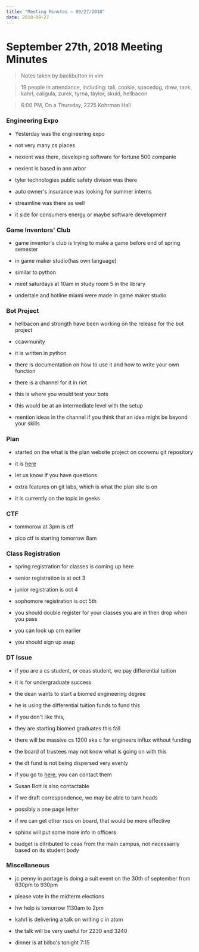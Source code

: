 ```yaml
---
title: "Meeting Minutes – 09/27/2018"
date: 2018-09-27
---
```

# September 27th, 2018 Meeting Minutes
> Notes taken by backbutton in vim

> 19 people in attendance, including: tali, cookie, spacedog, drew, tank, kahrl, caligula, zurek, tyrna, taylor, skuld, hellbacon

> 6:00 PM, On a Thursday, 2225 Kohrman Hall

### Engineering Expo

* Yesterday was the engineering expo

* not very many cs places

* nexient was there, developing software for fortune 500 companie

* nexient is based in ann arbor

* tyler technologies public safety divison was there

* auto owner's insurance was looking for summer interns

* streamline was there as well

* it side for consumers energy or maybe software development

### Game Inventors' Club

* game inventor's club is trying to make a game before end of spring semester

* in game maker studio(has own language)

* similar to python

* meet saturdays at 10am in study room 5 in the library

* undertale and hotline miami were made in game maker studio

### Bot Project

* hellbacon and strongth have been working on the release for the bot project

* ccawmunity

* it is written in python

* there is documentation on how to use it and how to write your own function

* there is a channel for it in riot

* this is where you would test your bots

* this would be at an intermediate level with the setup

* mention ideas in the channel if you think that an idea might be beyond your skills

### Plan

* started on the what is the plan website project on ccowmu git repository

* it is [here](dot.cs.wmich.edu)

* let us know if you have questions

* extra features on git labs, which is what the plan site is on

* it is currently on the topic in geeks

### CTF

* tommorow at 3pm is ctf

* pico ctf is starting tomorrow 8am

### Class Registration

* spring registration for classes is coming up here

* senior registration is at oct 3

* junior registration is oct 4

* sophomore registration is oct 5th

* you should double register for your classes you are in then drop when you pass

* you can look up crn earlier

* you should sign up asap

### DT Issue

* if you are a cs student, or ceas student, we pay differential tuition

* it is for undergraduate success

* the dean wants to start a biomed engineering degree

* he is using the differential tuition funds to fund this

* if you don't like this, 

* they are starting biomed graduates this fall

* there will be massive cs 1200 aka c for engineers influx without funding

* the board of trustees may not know what is going on with this

* the dt fund is not being dispersed very evenly

* if you go to [here](https://wmich.edu/trustees), you can contact them

* Susan Bott is also contactable

* if we draft correspondence, we may be able to turn heads

* possibly a one page letter

* if we can get other rsos on board, that would be more effective

* sphinx will put some more info in officers

* budget is ditributed to ceas from the main campus, not necessarily based on its student body

### Miscellaneous

* jc penny in portage is doing a suit event on the 30th of september from 630pm to 930pm 

* please vote in the midterm elections

* hw help is tomorrow 1130am to 2pm

* kahrl is delivering a talk on writing c in atom

* the talk will be very useful for 2230 and 3240

* dinner is at bilbo's tonight 7:15
